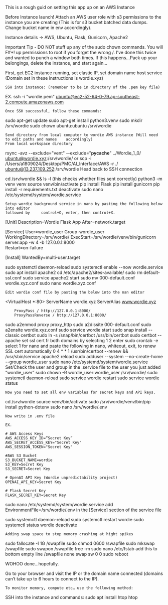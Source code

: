 This is a rough guid on setting this app up on an AWS Instance

Before Instance launch! Attach an AWS user role with s3 permissions to the instance you are creating 
(This is for s3 bucket batched data dumps. Change bucket name in env accordingly).

Instance details -> AWS, Ubuntu, Flask, Gunicorn, Apache2

Important Tip - DO NOT stuff up any of the sudo chown commands. You will F#*! up permissions to root if you forget the wrong /. I’ve done this twice and wanted to punch a window both times. If this happens…Pack up your belongings, delete the instance, and start again…


First, get EC2  instance running, set elastic IP, set domain name host service (Domain set in these instructions is wordie.xyz)

	SSH into instance: (remember to be in directory of the .pem key file)
EX.  ssh -i "wordie.pem" ubuntu@ec2-52-64-0-79.ap-southeast-2.compute.amazonaws.com

	Once SSH successful, follow these commands:

sudo apt-get update
sudo apt-get install python3.venv
sudo mkdir /srv/wordie
sudo chown ubuntu:ubuntu /srv/wordie

	Send directory from local computer to wordie AWS instance (Will need to edit paths and names 	accordingly)
	From local workspace directory
rsync -avz --exclude="vent" --exclude="__pycache__" ../Wordie_1_0/ ubuntu@wordie.xyz:/srv/wordie/	or
scp -i /Users/a1809024/Desktop/PMC/AI_Interface/AWS -r ./ ubuntu@13.237.109.252:/srv/wordie
	Head back to SSH connection

cd /srv/wordie && ls -l    (this checks whether files sent correctly)
python3 -m venv venv
source venv/bin/activate
pip install Flask
pip install gunicorn
pip install -r requirements.txt
deactivate
sudo nano /etc/systemd/system/wordie.service
	
	Setup wordie background service in nano by pasting the following below into editor 
	followed by 	control+O, enter, then control+X.
[Unit]
Description=Wordie Flask App
After=network.target

[Service]
User=wordie_user
Group-wordie_user
WorkingDirectory=/srv/wordie/
ExecStart=/srv/wordie/venv/bin/gunicorn server:app -w 4 -b 127.0.0.1:8000        
Restart=on-failure

[Install]
WantedBy=multi-user.target

sudo systemctl daemon-reload
sudo systemctl enable --now wordie.service
sudo apt install apache2
cd /etc/apache2/sites-available/
sudo rm default-ssl.conf
sudo service apache2 start
sudo mv 000-default.conf wordie.xyz.conf
sudo nano wordie.xyz.conf
	
	Edit wordie conf file by pasting the below into the nan editor
	
<VirtualHost *:80>
        ServerName wordie.xyz
        ServerAlias www.wordie.xyz

        ProxyPass / http://127.0.0.1:8000/
        ProxyPassReverse / http://127.0.0.1:8000/
</VirtualHost>


sudo a2enmod proxy proxy_http
sudo a2dissite 000-default.conf
sudo a2ensite wordie.xyz.conf
sudo service wordie start
sudo snap install --classic certbot
sudo ln -s /snap/bin/certbot /usr/bin/certbot
sudo certbot --apache
	set ssl cert fr both domains by selecting 1 2 enter
sudo crontab -e
	select 1 for nano and paste the following in nano, whiteout, exit, to renew SSL cert automatically
	0 4 * * 1 /usr/bin/certbot --renew && /usr/sbin/service apache2 reload
sudo adduser --system --no-create-home --group wordie_user
sudo nano /etc/systemd/system/wordie.service
	Set/Check the user and group in the .service file to the user you just added “wordie_user”
sudo chown -R wordie_user:wordie_user /srv/wordie/
sudo systemctl daemon-reload
sudo service wordie restart
sudo service wordie status


	Now you need to set all env variables for secret keys and API keys. 

cd /srv/wordie
source venv/bin/activate
sudo /srv/wordie/venv/bin/pip install python-dotenv
sudo nano /srv/wordie/.env
	
	Now write in .env file
 	
	EX. 

	# AWS Access Keys
	AWS_ACCESS_KEY_ID=“Secret Key” 
	AWS_SECRET_ACCESS_KEY="Secret Key"
	AWS_SESSION_TOKEN="Secret Key"

	#AWS S3 Bucket
	S3_BUCKET_NAME=wordie
	S3_KEY=Secret Key
	S3_SECRET=Secret Key

	# OpenAI API Key (Wordie unpredictability project)
	OPENAI_API_KEY=Secret Key

	# Flask Secret Key
	FLASK_SECRET_KEY=Secret Key

sudo nano /etc/systemd/system/wordie.service
	add    EnvironmentFile=/srv/wordie/.env
	in the [Service] section of the service file

sudo systemctl daemon-reload
sudo systemctl restart wordie
sudo systemctl status wordie
deactivate

	Adding swap space to stop memory crashing at hight spikes
sudo fallocate -l 1G /swapfile
sudo chmod 0600 /swapfile
sudo mkswap /swapfile
sudo swapon /swapfile
free -m
sudo nano /etc/fstab
	add this to bottom empty line
	/swapfile       none            swap    sw              0 0
sudo reboot


WOHOO done…hopefully. 

Go to your browser and visit the IP or the domain name connected (domains can’t take up to 6 hours to connect to the IP). 

	To monitor memory, compute etc… use the following method:

SSH into the instance and commands:
sudo apt install htop
htop




